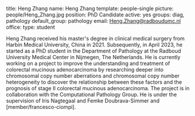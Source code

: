 title: Heng Zhang
name: Heng Zhang
template: people-single
picture: people/Heng_Zhang.jpg
position: PhD Candidate
active: yes
groups: diag, pathology
default_group: pathology
email: Heng.Zhang@radboudumc.nl
office: 
type: student

Heng Zhang received his master's degree in clinical medical surgery from Harbin Medical University, China in 2021. Subsequently, in April 2023, he started as a PhD student in the Department of Pathology at the Radboud University Medical Center in Nijmegen, The Netherlands. He is currently working on a project to improve the understanding and treatment of colorectal mucinous adenocarcinoma by researching deeper into chromosomal copy number aberrations and chromosomal copy number heterogeneity to discover the relationship between these factors and the prognosis of stage II colorectal mucinous adenocarcinoma. The project is in collaboration with the Computational Pathology Group. He is under the supervision of Iris Nagtegaal and Femke Doubrava-Simmer and [member/francesco-ciompi].

